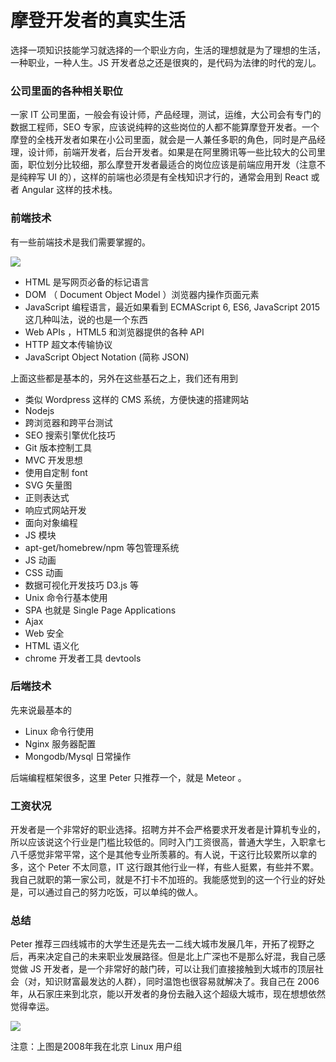 # 摩登开发者的真实生活

选择一项知识技能学习就选择的一个职业方向，生活的理想就是为了理想的生活，一种职业，一种人生。JS 开发者总之还是很爽的，是代码为法律的时代的宠儿。

### 公司里面的各种相关职位

一家 IT 公司里面，一般会有设计师，产品经理，测试，运维，大公司会有专门的数据工程师，SEO 专家，应该说纯粹的这些岗位的人都不能算摩登开发者。一个摩登的全栈开发者如果在小公司里面，就会是一人兼任多职的角色，同时是产品经理，设计师，前端开发者，后台开发者。如果是在阿里腾讯等一些比较大的公司里面，职位划分比较细，那么摩登开发者最适合的岗位应该是前端应用开发（注意不是纯粹写 UI 的），这样的前端也必须是有全栈知识才行的，通常会用到 React 或者 Angular 这样的技术栈。

### 前端技术

有一些前端技术是我们需要掌握的。

![](http://o86bpj665.bkt.clouddn.com/happypeter-js-kingdom/pic2-1-frontend-tech.png)

- HTML 是写网页必备的标记语言
- DOM （ Document Object Model ）浏览器内操作页面元素
- JavaScript 编程语言，最近如果看到 ECMAScript 6, ES6, JavaScript 2015 这几种叫法，说的也是一个东西
- Web APIs ，HTML5 和浏览器提供的各种 API 
- HTTP 超文本传输协议
- JavaScript Object Notation (简称 JSON)

上面这些都是基本的，另外在这些基石之上，我们还有用到

- 类似 Wordpress 这样的 CMS 系统，方便快速的搭建网站
- Nodejs
- 跨浏览器和跨平台测试
- SEO 搜索引擎优化技巧
- Git 版本控制工具
- MVC 开发思想
- 使用自定制 font
- SVG 矢量图
- 正则表达式
- 响应式网站开发
- 面向对象编程
- JS 模块
- apt-get/homebrew/npm 等包管理系统
- JS 动画
- CSS 动画
- 数据可视化开发技巧 D3.js 等
- Unix 命令行基本使用
- SPA 也就是 Single Page Applications 
- Ajax 
- Web 安全
- HTML 语义化
- chrome 开发者工具 devtools

### 后端技术

先来说最基本的

- Linux 命令行使用
- Nginx 服务器配置
- Mongodb/Mysql 日常操作

后端编程框架很多，这里 Peter 只推荐一个，就是 Meteor 。


### 工资状况

开发者是一个非常好的职业选择。招聘方并不会严格要求开发者是计算机专业的，所以应该说这个行业是门槛比较低的。同时入门工资很高，普通大学生，入职拿七八千感觉非常平常，这个是其他专业所羡慕的。有人说，干这行比较累所以拿的多，这个 Peter 不太同意，IT 这行跟其他行业一样，有些人挺累，有些并不累。我自己就职的第一家公司，就是不打卡不加班的。我能感觉到的这一个行业的好处是，可以通过自己的努力吃饭，可以单纯的做人。

### 总结

Peter 推荐三四线城市的大学生还是先去一二线大城市发展几年，开拓了视野之后，再来决定自己的未来职业发展路径。但是北上广深也不是那么好混，我自己感觉做 JS 开发者，是一个非常好的敲门砖，可以让我们直接接触到大城市的顶层社会（对，知识财富最发达的人群），同时温饱也很容易就解决了。我自己在 2006 年，从石家庄来到北京，能以开发者的身份去融入这个超级大城市，现在想想依然觉得幸运。

![](http://o86bpj665.bkt.clouddn.com/happypeter-js-kingdom/pic2-2-peter-blug.png)

注意：上图是2008年我在北京 Linux 用户组